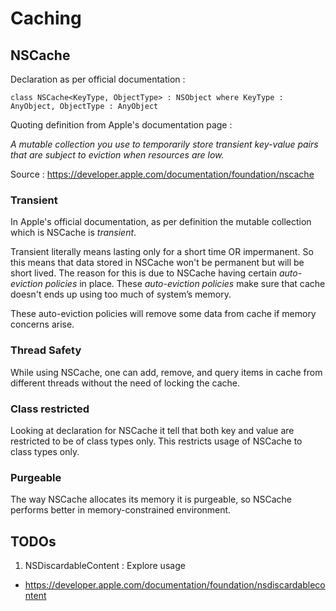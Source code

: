 #  Caching

## NSCache

Declaration as per official documentation :
```
class NSCache<KeyType, ObjectType> : NSObject where KeyType : AnyObject, ObjectType : AnyObject
```

Quoting definition from Apple's documentation page :

*A mutable collection you use to temporarily store transient key-value pairs that are subject to eviction when resources are low.*


Source : https://developer.apple.com/documentation/foundation/nscache

### Transient

In Apple's official documentation, as per definition the mutable collection which
is NSCache is *transient*.

Transient literally means lasting only for a short time OR impermanent. So this means
that data stored in NSCache won't be permanent but will be short lived. The reason
for this is due to NSCache having certain *auto-eviction policies* in place.
These *auto-eviction policies* make sure that cache doesn't ends up using too much 
of system’s memory.

These auto-eviction policies will remove some data from cache if memory concerns
arise.

### Thread Safety

While using NSCache, one can add, remove, and query items in cache from different
threads without the need of locking the cache.

### Class restricted

Looking at declaration for NSCache it tell that both key and value are restricted
to be of class types only. This restricts usage of NSCache to class types only.

### Purgeable

The way NSCache allocates its memory it is purgeable, so NSCache performs better in memory-constrained environment.


## TODOs

1. NSDiscardableContent : Explore usage
- https://developer.apple.com/documentation/foundation/nsdiscardablecontent
